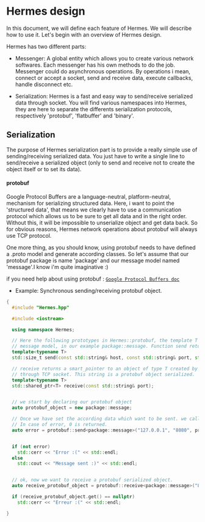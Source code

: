 # Hermes design

In this document, we will define each feature of Hermes. We will describe how to use it.
Let's begin with an overview of Hermes design.

Hermes has two different parts:
- Messenger:
    A global entity which allows you to create various network softwares. Each messenger has his own methods to do the job. Messenger could do asynchronous operations. By operations i mean, connect or accept a socket, send and receive data, execute callbacks, handle disconnect etc.

- Serialization:
    Hermes is a fast and easy way to send/receive serialized data through socket.
    You will find various namespaces into Hermes, they are here to separate the differents serialization protocols, respectively 'protobuf', 'flatbuffer' and 'binary'.


## Serialization

The purpose of Hermes serialization part is to provide a really simple use of sending/receiving serialized data. You just have to write a single line to send/receive a serialized object (only to send and receive not to create the object itself or to set its data).

#### protobuf

Google Protocol Buffers are a language-neutral, platform-neutral, mechanism for serializing structured data.
Here, i want to point the 'structured data', that means we clearly have to use a communication protocol which allows us to be sure to get all data and in the right order. Without this, it will be impossible to unserialize object and get data back.
So for obvious reasons, Hermes network operations about protobuf will always use TCP protocol.

One more thing, as you should know, using protobuf needs to have defined a .proto model and generate according classes. So let's assume that our protobuf package is name 'package' and our message model named 'message'.I know i'm quite imaginative :)

  if you need help about using protobuf : [`Google Protocol Buffers doc`](https://developers.google.com/protocol-buffers/?hl=en)

- Example: Synchronous sending/receiving protobuf object.

```c++
{
  #include "Hermes.hpp"

  #include <iostream>

  using namespace Hermes;

  // Here the following prototypes in Hermes::protobuf, the template T represents your protobuf
  // message model, in our example package::message. Function send returns number of bytes sent.
  template<typename T>
  std::size_t send(const std::string& host, const std::string& port, std::shared_ptr<T> message);

  // receive returns a smart_pointer to an object of type T created by parsing the string received
  // through TCP socket. This string is a protobuf object serialized.
  template<typename T>
  std::shared_ptr<T> receive(const std::string& port);


  // we start by declaring our protobuf object
  auto protobuf_object = new package::message;

  // Once we have set the according data which want to be sent. we call the send function.
  // In case of error, 0 is returned.
  auto error = protobuf::send<package::message>("127.0.0.1", "8080", protobuf_object);


  if (not error)
    std::cerr << "Error :(" << std::endl;
  else
    std::cout << "Message sent :)" << std::endl;


  // ok, now we want to receive a protobuf serialized object.
  auto receive_protobuf_object = protobuf::receive<package::message>("8080");

  if (receive_protobuf_object.get() == nullptr)
    std::cerr << "Erreur :(" << std::endl;

}

```
